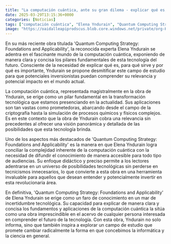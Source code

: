 ```yaml
---
title: "La computación cuántica, ante su gran dilema - explicar qué es, para qué sirve... y por qué es importante"
date: 2025-03-29T13:15:36+0000
categories: [Noticias]
tags: ["computación cuántica", "Elena Yndurain", "Quantum Computing Strategy", "tecnología del futuro", "criptografía", "revolucionaria área", "computación cuántica."]
image: "https://oaidalleapiprodscus.blob.core.windows.net/private/org-HKmKxpuNw3Y88lm4EBrIPq0n/user-ZwiCXOggLL8ZNNKE2g7rXFmV/img-PhKT8yueO7kvPyqGQzM0PnMW.png?st=2025-03-29T12%3A15%3A36Z&se=2025-03-29T14%3A15%3A36Z&sp=r&sv=2024-08-04&sr=b&rscd=inline&rsct=image/png&skoid=d505667d-d6c1-4a0a-bac7-5c84a87759f8&sktid=a48cca56-e6da-484e-a814-9c849652bcb3&skt=2025-03-28T15%3A52%3A27Z&ske=2025-03-29T15%3A52%3A27Z&sks=b&skv=2024-08-04&sig=agy8Z0dWNCzPe0U7MNDGXn6o8HmQbI9nZA927m6YbFk%3D"
---
```


En su más reciente obra titulada 'Quantum Computing Strategy: Foundations and Applicability', la reconocida experta Elena Yndurain se adentra en el fascinante mundo de la computación cuántica, exponiendo de manera clara y concisa los pilares fundamentales de esta tecnología del futuro. Consciente de la necesidad de explicar qué es, para qué sirve y por qué es importante, Yndurain se propone desmitificar este campo de estudio para que potenciales inversionistas puedan comprender su relevancia y potencial impacto en el mundo actual.

La computación cuántica, representada magistralmente en la obra de Yndurain, se erige como un pilar fundamental en la transformación tecnológica que estamos presenciando en la actualidad. Sus aplicaciones son tan vastas como prometedoras, abarcando desde el campo de la criptografía hasta la simulación de procesos químicos y físicos complejos. Es en este contexto que la obra de Yndurain cobra una relevancia sin precedentes al ofrecer una visión panorámica y detallada de las posibilidades que esta tecnología brinda.

Uno de los aspectos más destacados de 'Quantum Computing Strategy: Foundations and Applicability' es la manera en que Elena Yndurain logra conciliar la complejidad inherente de la computación cuántica con la necesidad de difundir el conocimiento de manera accesible para todo tipo de audiencias. Su enfoque didáctico y preciso permite a los lectores adentrarse en un universo de posibilidades tecnológicas sin perderse en tecnicismos innecesarios, lo que convierte a esta obra en una herramienta invaluable para aquellos que desean entender y potencialmente invertir en esta revolucionaria área.

En definitiva, 'Quantum Computing Strategy: Foundations and Applicability' de Elena Yndurain se erige como un faro de conocimiento en un mar de incertidumbre tecnológica. Su capacidad para explicar de manera clara y concisa los fundamentos y aplicaciones de la computación cuántica la sitúa como una obra imprescindible en el acervo de cualquier persona interesada en comprender el futuro de la tecnología. Con esta obra, Yndurain no solo informa, sino que también inspira a explorar un campo de estudio que promete cambiar radicalmente la forma en que concebimos la informática y la ciencia en general.
    